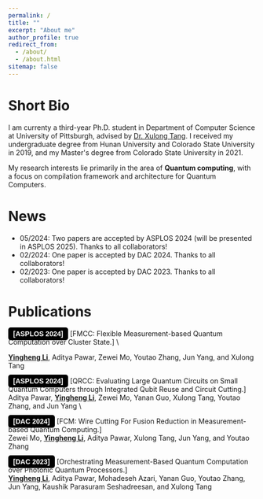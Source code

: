 ```yaml
---
permalink: /
title: ""
excerpt: "About me"
author_profile: true
redirect_from: 
  - /about/
  - /about.html
sitemap: false
---
```




Short Bio
===

I am currenty a third-year Ph.D. student in Department of Computer Science at University of Pittsburgh, advised by [Dr. Xulong Tang](https://xzt102.github.io/). I received my undergraduate degree from Hunan University and Colorado State University in 2019, and my Master's degree from Colorado State University in 2021.

My research interests lie primarily in the area of **Quantum computing**, with a focus on compilation framework and architecture for Quantum Computers.



News
===
* 05/2024: Two papers are accepted by ASPLOS 2024 (will be presented in ASPLOS 2025). Thanks to all collaborators!
* 02/2024: One paper is accepted by DAC 2024. Thanks to all collaborators!
* 02/2023: One paper is accepted by DAC 2023. Thanks to all collaborators!


Publications
===

<style>
    .badge {
        background-color: #7C8BE6; /* Red background */
        color: white;             /* White text */
        font-weight: bold;        /* Bold font */
        padding: 5px 10px;        /* Padding around the text */
        text-align: center;       /* Center-aligned text */
        border-radius: 5px;       /* Rounded corners */
        font-family: 'Raleway', Arial; /* Font family */
    }


    .badgeblackbg {
        background-color: black; /* Red background */
        color: white;             /* White text */
        font-weight: bold;        /* Bold font */
        padding: 5px 10px;        /* Padding around the text */
        text-align: center;       /* Center-aligned text */
        border-radius: 5px;       /* Rounded corners */
        font-family: 'Raleway', Arial; /* Font family */
    }


    .badgewobgcol {
        background-color: transparent; /* No background color */
        color: black;                  /* Black text */
        font-weight: bold;             /* Bold font */
        padding: 5px 10px;             /* Padding around the text */
        text-align: center;            /* Center-aligned text */
        border: 2px solid black;       /* Black border */
        border-radius: 5px;            /* Rounded corners */
        font-family: 'Raleway', Arial; /* Font family */
    }
</style>


<span class="badgeblackbg" style="font-family: 'Raleway', Arial;">[ASPLOS 2024]</span> 
[FMCC: Flexible Measurement-based Quantum Computation over Cluster State.] \
<!-- [Slides](../files/STAR_slides.pptx) \ -->
<u><b>Yingheng Li</b></u>, Aditya Pawar, Zewei Mo, Youtao Zhang, Jun Yang, and Xulong Tang 



<!-- <span class="badgeblackbg" style="font-family: 'Raleway', Arial; color: #7C8BE6;">[ASPLOS 2024]</span>  -->
<span class="badgeblackbg" style="font-family: 'Raleway', Arial;">[ASPLOS 2024]</span> 
[QRCC: Evaluating Large Quantum Circuits on Small Quantum Computers through Integrated Qubit Reuse and Circuit Cutting.] \
Aditya Pawar, <u><b>Yingheng Li</b></u>, Zewei Mo, Yanan Guo, Xulong Tang, Youtao Zhang, and Jun Yang \

<span class="badgeblackbg" style="font-family: 'Raleway', Arial;">[DAC 2024]</span> 
[FCM: Wire Cutting For Fusion Reduction in Measurement-based Quantum Computing.] \
Zewei Mo, <u><b>Yingheng Li</b></u>, Aditya Pawar, Xulong Tang, Jun Yang, and Youtao Zhang 


<span class="badgeblackbg" style="font-family: 'Raleway', Arial;">[DAC 2023]</span> 
[Orchestrating Measurement-Based Quantum Computation over Photonic Quantum Processors.] \
<u><b>Yingheng Li</b></u>, Aditya Pawar, Mohadeseh Azari, Yanan Guo, Youtao Zhang, Jun Yang, Kaushik Parasuram Seshadreesan, and Xulong Tang




<!-- ctivities
===
* rua
 -->

<!-- <script>
document.write("Last modifid at: "+document.lastModified+"" )
</script>
 -->
<!-- --- -->

<!-- <a href="https://info.flagcounter.com/21GO"><img src="https://s01.flagcounter.com/map/21GO/size_s/txt_000000/border_CCCCCC/pageviews_1/viewers_0/flags_0/" alt="Flag Counter" border="0"></a> -->
